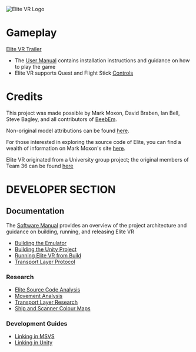 ![Elite VR Logo](/Assets/Images/Readme/Elite-VR-Logo-Horizontal.png)

# Gameplay
[Elite VR Trailer](https://www.youtube.com/watch?v=MAL5v6riPeM)
- The [User Manual](/Documentation/Manuals/User-Manual.md) contains installation instructions and guidance on how to play the game
- Elite VR supports Quest and Flight Stick [Controls](/Documentation/Manuals/Controls.md)

# Credits
This project was made possible by Mark Moxon, David Braben, Ian Bell, Steve Bagley, and all contributors of [BeebEm](https://github.com/stardot/beebem-windows/graphs/contributors).

Non-original model attributions can be found [here](/Documentation/Asset-Attribution.md).

For those interested in exploring the source code of Elite, you can find a wealth of information on Mark Moxon's site [here](https://elite.bbcelite.com/).

Elite VR originated from a University group project; the original members of Team 36 can be found [here](/Documentation/Team36.md)

# DEVELOPER SECTION
## Documentation
The [Software Manual](/Documentation/Manuals/Software-Manual.md) provides an overview of the project architecture and guidance on building, running, and releasing Elite VR
- [Building the Emulator](/Documentation/Manuals/Software-Manual.md/#compiling-the-elite-vr-custom-beebem-fork)
- [Building the Unity Project](/Documentation/Manuals/Software-Manual.md/#building-elite-vr)
- [Running Elite VR from Build](/Documentation/Manuals/Software-Manual.md/#running-elite-vr)
- [Transport Layer Protocol](/Documentation/Manuals/Transport-Layer-Protocol.md)

### Research
- [Elite Source Code Analysis](/Documentation/Research/Source-Code-Analysis.md)
- [Movement Analysis](/Documentation/Research/Movement-Analysis.md)
- [Transport Layer Research](/Documentation/Research/Server-Client.md)
- [Ship and Scanner Colour Maps](/Documentation/Research/Ship-and-Scanner-Colour-Map.md)

### Development Guides
- [Linking in MSVS](/Documentation/Guides/Linking-In-MSVS.md)
- [Linking in Unity](/Documentation/Guides/Linking-External-Libraries-In-Unity.md)